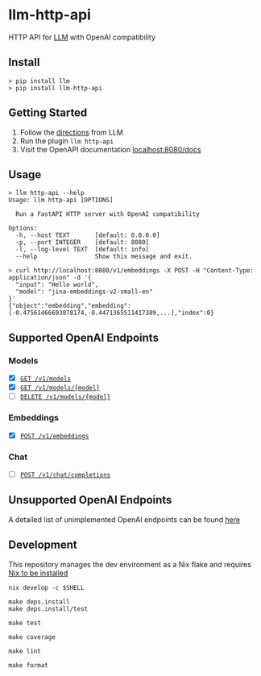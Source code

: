 # llm-http-api

HTTP API for [LLM](https://github.com/simonw/llm) with OpenAI compatibility

## Install

```shell
> pip install llm
> pip install llm-http-api
```

## Getting Started

1. Follow the [directions](https://github.com/simonw/llm?tab=readme-ov-file#getting-started) from LLM
2. Run the plugin `llm http-api`
3. Visit the OpenAPI documentation [localhost:8080/docs](http://localhost:8080/docs)

## Usage

```shell
> llm http-api --help
Usage: llm http-api [OPTIONS]

  Run a FastAPI HTTP server with OpenAI compatibility

Options:
  -h, --host TEXT       [default: 0.0.0.0]
  -p, --port INTEGER    [default: 8080]
  -l, --log-level TEXT  [default: info]
  --help                Show this message and exit.
```

```shell
> curl http://localhost:8080/v1/embeddings -X POST -H "Content-Type: application/json" -d '{
  "input": "Hello world",
  "model": "jina-embeddings-v2-small-en"
}'
{"object":"embedding","embedding":[-0.47561466693878174,-0.4471365511417389,...],"index":0}
```

## Supported OpenAI Endpoints

### Models

- [x] [`GET /v1/models`](./docs/endpoints/MODELS.md)
- [x] [`GET /v1/models/{model}`](./docs/endpoints/MODELS.md)
- [ ] [`DELETE /v1/models/{model}`](./docs/endpoints/MODELS.md)

### Embeddings

- [x] [`POST /v1/embeddings`](./docs/endpoints/EMBEDDINGS.md)

### Chat

- [ ] [`POST /v1/chat/completions`](./docs/endpoints/CHAT.md)

## Unsupported OpenAI Endpoints

A detailed list of unimplemented OpenAI endpoints can be found [here](./docs/endpoints/UNIMPLEMENTED.md)

## Development

This repository manages the dev environment as a Nix flake and requires [Nix to be installed](https://github.com/DeterminateSystems/nix-installer)

```shell
nix develop -c $SHELL
```

```shell
make deps.install
make deps.install/test
```

```shell
make test
```

```shell
make coverage
```

```shell
make lint
```

```shell
make format
```
